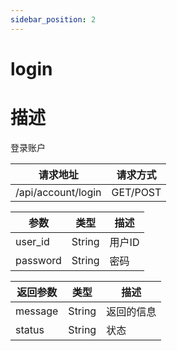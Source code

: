 ```yaml
---
sidebar_position: 2
---
```


# login

# 描述

登录账户

| 请求地址               | 请求方式     |
|--------------------|----------|
| /api/account/login | GET/POST |

| 参数       | 类型     | 描述   |
|----------|--------|------|
| user_id  | String | 用户ID |
| password | String | 密码   |

| 返回参数    | 类型     | 描述    |
|---------|--------|-------|
| message | String | 返回的信息 |
| status  | String | 状态    |
